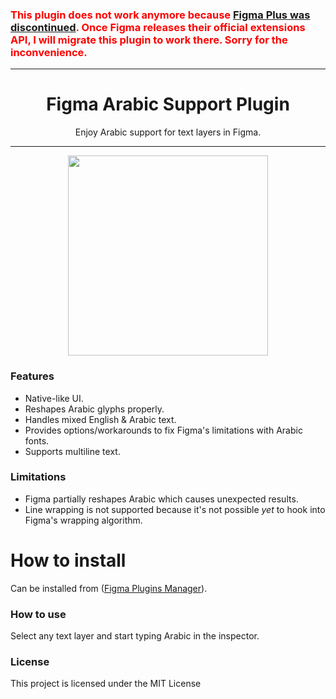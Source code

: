 <h3 style="color:red">
This plugin does not work anymore because <a href="https://spectrum.chat/figma-plus/general/thank-you-and-good-bye~ef95c63c-b8e1-4885-8404-d8bf08fdb1d0">Figma Plus was discontinued</a>.  Once Figma releases their official extensions API, I will migrate this plugin to work there.  Sorry for the inconvenience.
</h3>
<hr/>
<h1 align="center"> Figma Arabic Support Plugin </h1>

<p align="center"> Enjoy Arabic support for text layers in Figma. </p>

<hr/>

<p align="center">
<img src="https://user-images.githubusercontent.com/1207863/53366646-2a86ee00-3955-11e9-88c8-26205cee35ad.gif" height="320" />
</p>

<h3> Features </h3>

<ul>
  <li>Native-like UI.</li>
  <li>Reshapes Arabic glyphs properly.</li>
  <li>Handles mixed English & Arabic text.</li>
  <li>Provides options/workarounds to fix Figma's limitations with Arabic fonts.</li>
  <li>Supports multiline text.</li>
</ul>


<h3> Limitations </h3>

<ul>
  <li>Figma partially reshapes Arabic which causes unexpected results.</li>
  <li>Line wrapping is not supported because it's not possible <i>yet</i> to hook into Figma's wrapping algorithm.</li>
</ul>


# How to install
Can be installed from ([Figma Plugins Manager](https://github.com/jachui/figma-plugin-manager)).

<h3> How to use </h3> 
Select any text layer and start typing Arabic in the inspector.


<h3>License</h3>

This project is licensed under the MIT License
